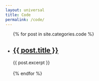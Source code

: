 ```yaml
---
layout: universal
title: Code
permalink: /code/
---
```

<ul>
  {% for post in site.categories.code %}
    <li>
      <h2><a href="{{ post.url }}">{{ post.title }}</a></h2>
      {{ post.excerpt }}
    </li>
    <br>
  {% endfor %}
</ul>